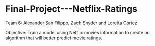 # Final-Project---Netflix-Ratings

Team 6:  Alexander San Filippo, Zach Snyder and Loretta Cortez

Objective:  Train a model using Netflix movies information to create an algorithm that will better predict movie ratings. 
